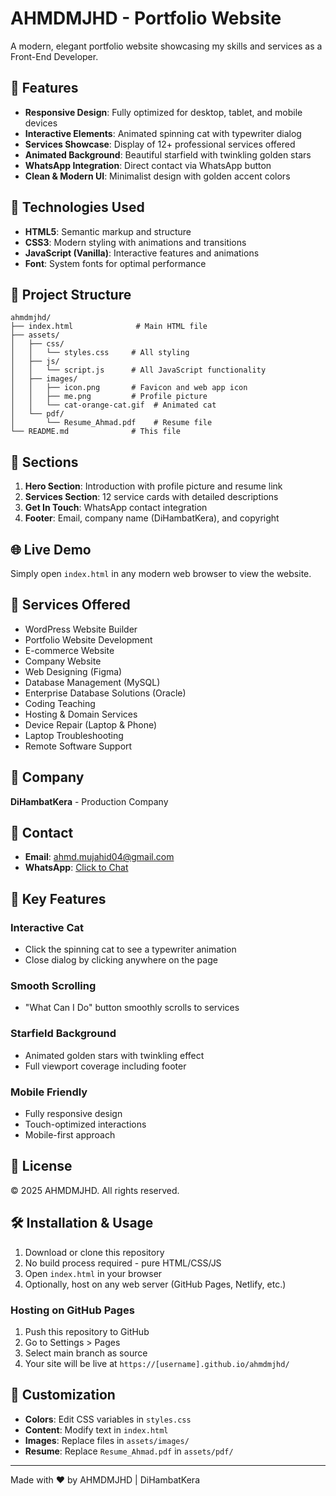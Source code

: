# AHMDMJHD - Portfolio Website

A modern, elegant portfolio website showcasing my skills and services as a Front-End Developer.

## 🌟 Features

- **Responsive Design**: Fully optimized for desktop, tablet, and mobile devices
- **Interactive Elements**: Animated spinning cat with typewriter dialog
- **Services Showcase**: Display of 12+ professional services offered
- **Animated Background**: Beautiful starfield with twinkling golden stars
- **WhatsApp Integration**: Direct contact via WhatsApp button
- **Clean & Modern UI**: Minimalist design with golden accent colors

## 🚀 Technologies Used

- **HTML5**: Semantic markup and structure
- **CSS3**: Modern styling with animations and transitions
- **JavaScript (Vanilla)**: Interactive features and animations
- **Font**: System fonts for optimal performance

## 📂 Project Structure

```
ahmdmjhd/
├── index.html              # Main HTML file
├── assets/
│   ├── css/
│   │   └── styles.css     # All styling
│   ├── js/
│   │   └── script.js      # All JavaScript functionality
│   ├── images/
│   │   ├── icon.png       # Favicon and web app icon
│   │   ├── me.png         # Profile picture
│   │   └── cat-orange-cat.gif  # Animated cat
│   └── pdf/
│       └── Resume_Ahmad.pdf    # Resume file
└── README.md              # This file
```

## 🎨 Sections

1. **Hero Section**: Introduction with profile picture and resume link
2. **Services Section**: 12 service cards with detailed descriptions
3. **Get In Touch**: WhatsApp contact integration
4. **Footer**: Email, company name (DiHambatKera), and copyright

## 🌐 Live Demo

Simply open `index.html` in any modern web browser to view the website.

## 📱 Services Offered

- WordPress Website Builder
- Portfolio Website Development
- E-commerce Website
- Company Website
- Web Designing (Figma)
- Database Management (MySQL)
- Enterprise Database Solutions (Oracle)
- Coding Teaching
- Hosting & Domain Services
- Device Repair (Laptop & Phone)
- Laptop Troubleshooting
- Remote Software Support

## 💼 Company

**DiHambatKera** - Production Company

## 📧 Contact

- **Email**: ahmd.mujahid04@gmail.com
- **WhatsApp**: [Click to Chat](https://wa.me/60105047072)

## 🎯 Key Features

### Interactive Cat
- Click the spinning cat to see a typewriter animation
- Close dialog by clicking anywhere on the page

### Smooth Scrolling
- "What Can I Do" button smoothly scrolls to services

### Starfield Background
- Animated golden stars with twinkling effect
- Full viewport coverage including footer

### Mobile Friendly
- Fully responsive design
- Touch-optimized interactions
- Mobile-first approach

## 📝 License

© 2025 AHMDMJHD. All rights reserved.

## 🛠️ Installation & Usage

1. Download or clone this repository
2. No build process required - pure HTML/CSS/JS
3. Open `index.html` in your browser
4. Optionally, host on any web server (GitHub Pages, Netlify, etc.)

### Hosting on GitHub Pages

1. Push this repository to GitHub
2. Go to Settings > Pages
3. Select main branch as source
4. Your site will be live at `https://[username].github.io/ahmdmjhd/`

## 🎨 Customization

- **Colors**: Edit CSS variables in `styles.css`
- **Content**: Modify text in `index.html`
- **Images**: Replace files in `assets/images/`
- **Resume**: Replace `Resume_Ahmad.pdf` in `assets/pdf/`

---

Made with ❤️ by AHMDMJHD | DiHambatKera

